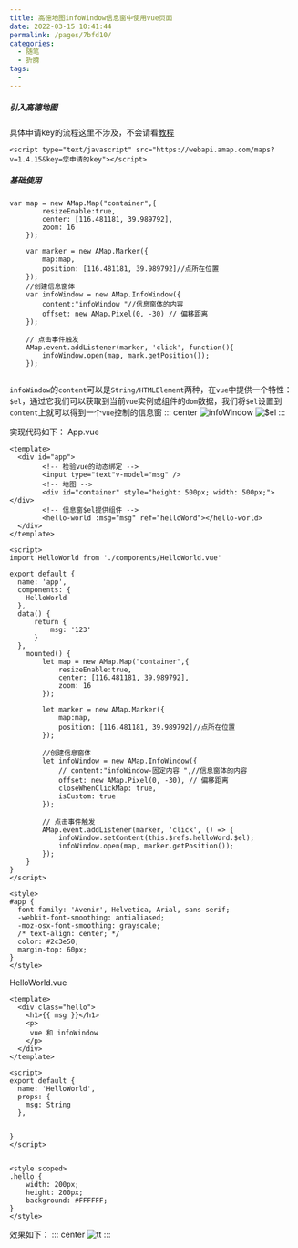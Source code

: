 ```yaml
---
title: 高德地图infoWindow信息窗中使用vue页面
date: 2022-03-15 10:41:44
permalink: /pages/7bfd10/
categories:
  - 随笔
  - 折腾
tags:
  - 
---
```

##### 引入高德地图
具体申请key的流程这里不涉及，不会请看[教程](https://lbs.amap.com/api/webservice/gettingstarted)
```
<script type="text/javascript" src="https://webapi.amap.com/maps?v=1.4.15&key=您申请的key"></script>
```


##### 基础使用 
```
var map = new AMap.Map("container",{
		resizeEnable:true,
		center: [116.481181, 39.989792],
		zoom: 16
	});
	
	var marker = new AMap.Marker({
		map:map,
		position: [116.481181, 39.989792]//点所在位置
	});
	//创建信息窗体
	var infoWindow = new AMap.InfoWindow({
		content:"infoWindow "//信息窗体的内容
		offset: new AMap.Pixel(0, -30) // 偏移距离
	});
	
	// 点击事件触发
	AMap.event.addListener(marker, 'click', function(){
		infoWindow.open(map, mark.getPosition());
	});
	
```
`infoWindow`的`content`可以是`String/HTMLElement`两种，在`vue`中提供一个特性：`$el`，通过它我们可以获取到当前`vue`实例或组件的`dom`数据，我们将`$el`设置到`content`上就可以得到一个`vue`控制的信息窗
::: center
![infoWindow](https://lhost.oss-cn-chengdu.aliyuncs.com/blog/20220315174048.png)
![$el](https://lhost.oss-cn-chengdu.aliyuncs.com/blog/20220315174534.png)
:::

实现代码如下：
App.vue
```vue
<template>
  <div id="app">
		<!-- 检验vue的动态绑定 -->
		<input type="text"v-model="msg" />
		<!-- 地图 -->
		<div id="container" style="height: 500px; width: 500px;"></div>
		<!-- 信息窗$el提供组件 -->
		<hello-world :msg="msg" ref="helloWord"></hello-world>
  </div>
</template>

<script>
import HelloWorld from './components/HelloWorld.vue'

export default {
  name: 'app',
  components: {
    HelloWorld
  },
  data() {
	  return {
		  msg: '123'
	  }
  },
	mounted() {
		let map = new AMap.Map("container",{
			resizeEnable:true,
			center: [116.481181, 39.989792],
			zoom: 16
		});
		
		let marker = new AMap.Marker({
			map:map,
			position: [116.481181, 39.989792]//点所在位置
		});
		
		//创建信息窗体
		let infoWindow = new AMap.InfoWindow({
			// content:"infoWindow-固定内容 ",//信息窗体的内容
			offset: new AMap.Pixel(0, -30), // 偏移距离
			closeWhenClickMap: true,
			isCustom: true
		});
		
		// 点击事件触发
		AMap.event.addListener(marker, 'click', () => {
			infoWindow.setContent(this.$refs.helloWord.$el);
			infoWindow.open(map, marker.getPosition());
		});
	}
}
</script>

<style>
#app {
  font-family: 'Avenir', Helvetica, Arial, sans-serif;
  -webkit-font-smoothing: antialiased;
  -moz-osx-font-smoothing: grayscale;
  /* text-align: center; */
  color: #2c3e50;
  margin-top: 60px;
}
</style>

```

HelloWorld.vue
```vue
<template>
  <div class="hello">
    <h1>{{ msg }}</h1>
    <p>
     vue 和 infoWindow
    </p>
  </div>
</template>

<script>
export default {
  name: 'HelloWorld',
  props: {
    msg: String
  },
	
	
}
</script>


<style scoped>
.hello {
	width: 200px;
	height: 200px;
	background: #FFFFFF;
}
</style>

```

效果如下：
::: center
![tt](https://lhost.oss-cn-chengdu.aliyuncs.com/blog/tt.gif)
::: 
